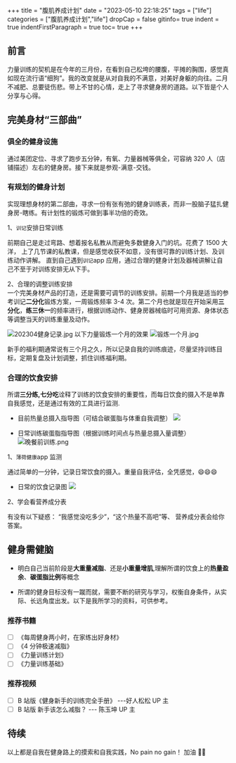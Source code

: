 +++
title = "腹肌养成计划"
date = "2023-05-10 22:18:25"
tags = ["life"]
categories = ["腹肌养成计划","life"]
dropCap = false
gitinfo= true
indent = true
indentFirstParagraph = true
toc= true
+++

## 前言

力量训练的契机是在今年的三月份，在看到自己松垮的腰腹，平摊的胸围，感觉真如现在流行语“细狗”。我的改变就是从对自我的不满意，对美好身躯的向往。二月不减肥、总要徒伤悲。带上不甘的心情，走上了寻求健身房的道路。以下皆是个人分享与心得。

## 完美身材“三部曲”

### 俱全的健身设施

通过美团定位、寻求了跑步五分钟，有氧、力量器械等俱全，可容纳 320 人（店铺描述）左右的健身房。接下来就是参观-满意-交钱。

### 有规划的健身计划

实现理想身材的第二部曲，寻求一份有张有弛的健身训练表，而非一股脑子猛扎健身房-瞎练。有计划性的锻炼可做到事半功倍的奇效。

1、`训记`安排日常训练

前期自己是走过弯路、想着报名私教从而避免多数健身入门的坑。花费了 1500 大洋， 上了几节课的私教课，但是感觉收获不如意，没有很可靠的训练计划、及训练动作讲解。 直到自己遇到`训记`app 应用，通过合理的健身计划及器械讲解让自己不至于对训练安排无从下手。

2、合理的调整训练安排  
一个完美身材产品的打造，还是需要可调节的训练安排。前期一个月我是适当的参考训记**二分化**锻炼方案，一周锻炼频率 3-4 次。第二个月也就是现在开始采用**三分化**，**练三休一**的频率进行，根据训练动作、健身房器械临时可用资源、身体状态等调整当天的训练重量及动作。

![202304健身记录.jpg](/images/life/202304健身记录.jpg)
以下力量锻炼一个月的效果
![锻炼一个月.jpg](/images/life/锻炼一个月.jpg)

新手的福利期通常说有三个月之久，所以记录自我的训练痕迹，尽量坚持训练目标，定期复盘及计划调整，抓住训练福利期。

### 合理的饮食安排

所谓**三分练,七分吃**诠释了训练的饮食安排的重要性，而每日饮食的摄入不是单靠自我感觉，还是通过有效的工具进行监测.

- 目前热量总摄入指导图（可结合碳蛋脂与体重自我调整）
  ![](/images/life/热量摄入.png)

- 日常训练碳蛋脂指导图（根据训练时间点与热量总摄入量调整）
  ![晚餐前训练.png](/images/life/晚餐前训练.png)

1、`薄荷健康`app 监测

通过简单的一分钟，记录日常饮食的摄入。重量自我评估，全凭感觉，😄😄😄

- 日常的饮食记录图
  ![](/images/life/饮食记录.jpg)

2、学会看营养成分表

有没有以下疑惑： “我感觉没吃多少”，“这个热量不高吧”等、 营养成分表会给你答案。

## 健身需健脑

- 明白自己当前阶段是**大重量减脂**、还是**小重量增肌**,理解所谓的饮食上的**热量盈余**、**碳蛋脂比例**等概念

- 所谓的健身目标没有一蹴而就，需要不断的研究与学习，权衡自身条件，从实际、长远角度出发。以下是我所学习的资料，可供参考。

### 推荐书籍

- [ ] 《每周健身两小时，在家练出好身材》
- [ ] 《4 分钟极速减脂》
- [ ] 《力量训练计划》
- [ ] 《力量训练基础》

### 推荐视频

- [ ] B 站版《健身新手的训练完全手册》 ---好人松松 UP 主
- [ ] B 站版 新手该怎么减脂？ --- 陈玉坤 UP 主

## 待续

以上都是自我在健身路上的摸索和自我实践，No pain no gain！ 加油 💪💪
